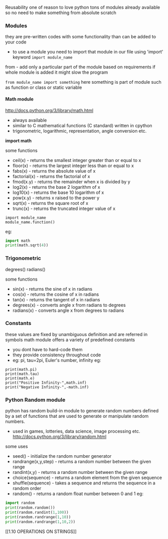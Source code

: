 Reusability one of reason to love python
	tons of modules already available so no need to make something from absolute scratch
### Modules
they are pre-written codes with some functionality than can be added to your code
- to use a module you need to import that module in our file using 'import' keyword 
```import module_name```

from - add only a particular part of the module based on requirements if whole module is added it might slow the program

```from module_name import something```
	here something is part of module such as function or class or static variable
#### Math module
http://docs.python.org/3/library/math.html
- always available
- similar to C mathematical functions (C standard) written in cpython
- trigonometric, logarithmic, representation, angle conversion etc.

**import math**

some functions
- ceil(x) - returns the smallest integer greater than or equal to x
- floor(x) - returns the largest integer less than or equal to x
- fabs(x) -  returns the absolute value of x
- factorial(x) -  returns the factorial of x
- fmod(x.y) -  returns the remainder when x is divided by y
- log2(x) -  returns the base 2 logarithm of x
- log10(x) - returns the base 10 logarithm of x
- pow(x.y) - returns x raised to the power y
- sqrt(x) - returns the square root of x
- trunc(x) - returns the truncated integer value of x
```
import module_name
module_name.function()
```
eg:
```py
import math
print(math.sqrt(4))
```
### Trigonometric

degrees()
radians()

some functions
- sin(x) - returns the sine of x in radians
- cos(x) - returns the cosine of x in radians
- tan(x) - returns the tangent of x in radians
- degrees(x) - converts angle x from radians to degrees
- radians(x) - converts angle x from degrees to radians

### Constants
these values are fixed by unambiguous definition and are referred in symbols
math module offers a variety of predefined constants
- you dont have to hard-code them
- they provide consistency throughout code
- eg: pi, tau=2pi, Euler's number, infinity
eg:
```
print(math.pi)
print(math.tau)
print(math.e)
print("Positive Infinity-",math.inf)
print("Negative Infinity-",-math.inf)
``` 
### Python Random module
python has random build-in module to generate random numbers
defined by a set of functions that are used to generate or manipulate random numbers.
- used in games, lotteries, data science, image processing etc.
http://docs.python.org/3/library/random.html

some uses
- seed() - initialize the random number generator
- randrange(x,y,step) - returns a random number between the given range
- randint(x,y) - returns a random number between the given range
- choice(sequence) - returns a random element from the given sequence
- shuffle(sequence) - takes a sequence and returns the sequence in a random order
- random() - returns a random float number between 0 and 1
eg:
```py
import random
print(random.random())
print(random.randint(1,100))
print(random.randrange(1,10))
print(random.randrange(1,10,2))
```

[[1.10 OPERATIONS ON STRINGS]]
